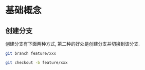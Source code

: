 # 基础概念

## 创建分支

创建分支有下面两种方式, 第二种的好处是创建分支并切换到该分支.

```bash
git branch feature/xxx

git checkout -b feature/xxx
```
